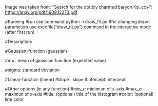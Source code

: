 Image was taken from: "Search for the doubly charmed baryon Ksi_cc+": https://arxiv.org/pdf/1909.12273.pdf

#Running
#run use command python -i draw_fit.py
#for changing draw-parameters use execfile("draw_fit.py") command in the interactive mode (after first run)

#Description:

#Gaussian-function (gaussian)

#mu   : mean of gaussian function (expected value)

#sigma: standard deviation

#Linear-function (linear)
#slope    : slope
#intercept: intercept

#Other options (in any function)
#min_x: minimum of x-axis
#max_x: maximun of x-axis
#title: (optional) title of the histogram
#color: (optional) line color

